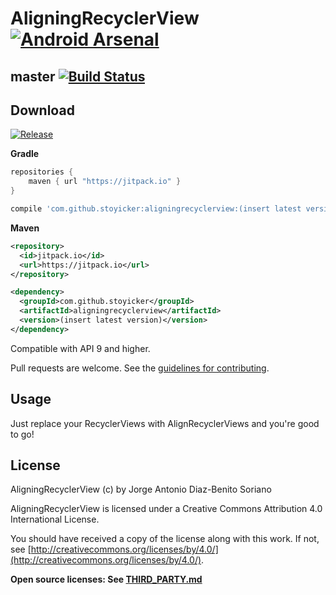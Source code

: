 AligningRecyclerView [![Android Arsenal](https://img.shields.io/badge/Android%20Arsenal-AligningRecyclerView-green.svg?style=true)](https://android-arsenal.com/details/1/2801)
====================
master [![Build Status](https://travis-ci.org/stoyicker/AligningRecyclerView.svg?branch=master)](https://travis-ci.org/stoyicker/AligningRecyclerView)
------

Download
--------
[![Release](https://jitpack.io/v/Stoyicker/AligningRecyclerView.svg)](https://jitpack.io/#Stoyicker/AligningRecyclerView)

**Gradle**
```groovy
repositories {
    maven { url "https://jitpack.io" }
}

compile 'com.github.stoyicker:aligningrecyclerview:(insert latest version)'
```
**Maven**
```xml
<repository>
  <id>jitpack.io</id>
  <url>https://jitpack.io</url>
</repository>

<dependency>
  <groupId>com.github.stoyicker</groupId>
  <artifactId>aligningrecyclerview</artifactId>
  <version>(insert latest version)</version>
</dependency>
```

Compatible with API 9 and higher.

Pull requests are welcome. See the [guidelines for contributing](https://github.com/Stoyicker/AligningRecyclerView/blob/master/CONTRIBUTING.md "CONTRIBUTING.md").

Usage
-----
Just replace your RecyclerViews with AlignRecyclerViews and you're good to go!

License
-------
AligningRecyclerView (c) by Jorge Antonio Diaz-Benito Soriano

AligningRecyclerView is licensed under a
Creative Commons Attribution 4.0 International License.

You should have received a copy of the license along with this
work. If not, see [http://creativecommons.org/licenses/by/4.0/](http://creativecommons.org/licenses/by/4.0/).

**Open source licenses: See [THIRD_PARTY.md](https://github.com/Stoyicker/AligningRecyclerView/blob/master/THIRD_PARTY.md "THIRD_PARTY.md")**

